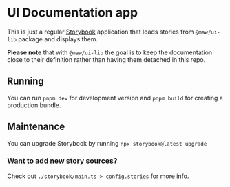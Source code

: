 # UI Documentation app

This is just a regular [Storybook](https://storybook.js.org/) application that loads stories from `@maw/ui-lib` package and displays them.

**Please note** that with `@maw/ui-lib` the goal is to keep the documentation close to their definition rather than having them detached in this repo.

## Running

You can run `pnpm dev` for development version and `pnpm build` for creating a production bundle.

## Maintenance

You can upgrade Storybook by running `npx storybook@latest upgrade`

### Want to add new story sources?

Check out `./storybook/main.ts > config.stories` for more info.
